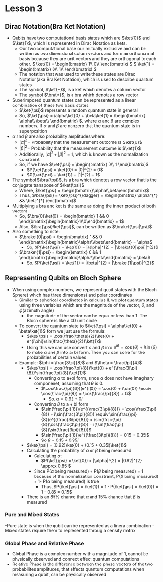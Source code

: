 # Lesson 3
## Dirac Notation(Bra Ket Notation)
- Qubits have two computational basis states which are $\ket{0}$ and $\ket{1}$, which is represented in Dirac Notation as kets.
    - Our two computational base our mutually exclusive and can be written as two dimensional colum vectors and form an orthonormal basis because they are unit vectors and they are orthogonal to each other. 
    $`
    \ket{0} =
    \begin{bmatrix} 
    1\\
    0\\
    \end{bmatrix}
    `$
    $`
    \ket{1} =
    \begin{bmatrix} 
    0\\
    1\\
    \end{bmatrix}
    `$
    - The notation that was used to write these states are Dirac Notation(aka Bra Ket Notation), which is used to describe quantum states
    - The symbol, $`\ket{*}`$, is a ket which denotes a column vector
    - The symbol $`\bra{*}`$, is a bra which denotes a row vector
- Superimposed quantum states can be represented as a linear combination of these two basis states
    - $`\ket{\psi}`$ represents a random quantum state in general
    - So, $`\ket{\psi} = \alpha\ket{0} + \beta\ket{1} = 
    \begin{bmatrix} 
    \alpha\\
    \beta\\
    \end{bmatrix}
    `$, where $`\alpha`$ and $`\beta`$ are complex numbers. If $`\alpha`$ and $`\beta`$ are nonzero that the quantum state is in superposition
- $`\alpha`$ and $`\beta`$ are also probability amplitudes where:
    - $`|\alpha|^{2} = `$ Probability that the measurement outcome is $`\ket{0}`$
    - $`|\beta|^{2} = `$ Probability that the measurement outcome is $`\ket{1}`$
    - Additionally, $`|\alpha|^{2}+|\beta|^{2} = 1`$, which is known as the normalization constraint
    - So, if we have $`\ket{\psi} = \begin{bmatrix}
    0\\
    1
    \end{bmatrix}`$
        - $`P(\ket{\psi} = \ket{0}) = |0|^{2} = 0`$
        - $`P(\ket{\psi} = \ket{1}) = |1|^{2} = 1`$
- The symbol $`\bra{\psi}`$, is a bra which denotes a row vector that is the conjugate transpose of $`\ket{\psi}`$
    - Where, $`\ket{\psi} = \begin{bmatrix}\alpha\\\beta\end{bmatrix}`$ 
    - Thus, $`\bra{\psi} = \ket{\psi}^{\dagger} = \begin{bmatrix} \alpha^{*} && \beta^{*} \end{bmatrix}`$
- Multiplying a bra and ket is the same as doing the inner product of both vectors
     - So, $`\bra{0}\ket{0} = \begin{bmatrix} 1 && 0 \end{bmatrix}\begin{bmatrix}1\\0\end{bmatrix} = 1`$
     - Also, $`\bra{\psi}\ket{\psi}`$, can be written as $`\braket{\psi|\psi}`$
- Also something to note:
    - $`\braket{0|\psi} = \begin{bmatrix} 1 && 0 \end{bmatrix}\begin{bmatrix}\alpha\\\beta\end{bmatrix} = \alpha`$
        - So, $`P(\ket{\psi} = \ket{0}) = |\alpha|^{2} = |\braket{0|\psi}|^{2}`$
    - $`\braket{1|\psi} = \begin{bmatrix} 0 && 1 \end{bmatrix}\begin{bmatrix}\alpha\\\beta\end{bmatrix} = \beta`$
        - So, $`P(\ket{\psi} = \ket{1}) = |\beta|^{2} = |\braket{1|\psi}|^{2}`$
## Representing Qubits on Bloch Sphere
- When using complex numbers, we represent qubit states with the Bloch Sphere( which has three dimensions) and polar coordinates
    - Similar to spherical coordinates in calculus II, we plot quantum states using three variables which are the magnitude of the vector, $`\theta`$, and $`\phi`$(azimuth angle)
        - the magnitude of the vector can be equal or less than 1. The Bloch sphere is like a 3D unit circle
    - To convert the quantum state to  $`\ket{\psi} = \alpha\ket{0} + \beta\ket{1}`$ form we just use the formula:
        - $`\ket{\psi} = \cos(\frac{\theta}{2})\ket{0} + e^{i\phi}\sin(\frac{\theta}{2})\ket{1}`$
        - Using this we can use convert $`\alpha`$ and $`\beta`$ into $`e^{i\theta} = \cos(\theta) + i\sin(\theta)`$ to make $`\alpha`$ and $`\beta`$ into a+bi form. Then you can solve for the probabilities of certain values
    - Example: $`\phi = \frac{3\pi}{8}`$ and $`\theta = \frac{\pi}{4}`$
        - $`\ket{\psi} = \cos(\frac{\pi}{8})\ket{0} + e^{\frac{3i\pi}{8}}\sin(\frac{\pi}{8})\ket{1}`$
             - Converting $`\alpha`$ to a+bi form, since $`\alpha`$ does not have imaginary componenet, assuming that $`\theta`$ is 0.
                -  $`\cos(\frac{\pi}{8})(e^{i(0)} = \cos(0) + i\sin(0)) \equiv \cos(\frac{\pi}{8}) = \cos(\frac{\pi}{8}) + 0i`$
                    - So, $`\alpha = 0.92 + 0i`$
            - Converting $`\beta`$ to a + bi form
                - $`\sin(\frac{\pi}{8})(e^{(\frac{3i\pi}{8})} = \cos(\frac{3\pi}{8}) + i\sin(\frac{3\pi}{8})) \equiv \sin(\frac{\pi}{8})e^{(\frac{3i\pi}{8})} = \sin(\frac{\pi}{8})\cos(\frac{3\pi}{8}) + i(\sin(\frac{\pi}{8})\sin(\frac{3\pi}{8}))`$
                - $`\sin(\frac{\pi}{8})e^{(\frac{3i\pi}{8})} = 0.15 + 0.35i`$
                - So $`\beta = 0.15 + 0.35i`$
        - $`\ket{\psi} = (0.92)\ket{0} + (0.15 + 0.35i)\ket{1}`$
        - Calculating the probability of $`\alpha`$ or $`\beta`$ being measured
             - Calculating $`\alpha`$:
                - $`P(\ket{\psi} = \ket{0}) = |\alpha|^{2} = |0.92|^{2} \approx 0.85 `$
            - Since P($`\alpha`$ being measured) + P($`\beta`$ being measured) = 1 because of the normalization constraint, P($`\beta`$ being measured) = 1- P($`\alpha`$ being measured) is true
                - Thus, $`P(\ket{\psi} = \ket{1}) = 1 - P(\ket{\psi} = \ket{0}) = 1 - 0.85 = 0.15`$
        - There is an 85% chance that $\alpha$ and 15% chance that $\beta$ is measured
### Pure and Mixed States
-Pure state is when the qubit can be represented as a linera combination
-Mixed states require them to represented throug a density matrix
### Global Phase and Relative Phase
- Global Phase is a complex number with a magnitude of 1, cannot be physically observed and connect effect quantum computations
- Relative Phase is the difference between the phase vectors of the two probabilites amplitudes, that effects quantum computations when measuring a qubit, can be physically observed
